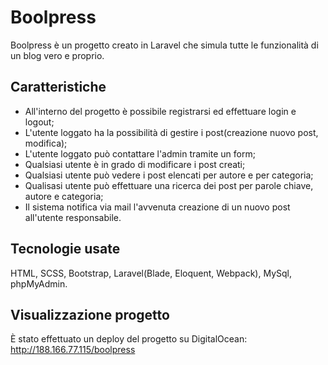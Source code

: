 
# Boolpress

Boolpress è un progetto creato in Laravel che simula tutte le funzionalità di un blog vero e proprio.

## Caratteristiche

- All'interno del progetto è possibile registrarsi ed effettuare login e logout; 
- L'utente loggato ha la possibilità di gestire i post(creazione nuovo post, modifica);
- L'utente loggato può contattare l'admin tramite un form;
- Qualsiasi utente è in grado di modificare i post creati;
- Qualsiasi utente può vedere i post elencati per autore e per categoria;
- Qualisasi utente può effettuare una ricerca dei post per parole chiave, autore e categoria;
- Il sistema notifica via mail l'avvenuta creazione di un nuovo post all'utente responsabile.

## Tecnologie usate

HTML, SCSS, Bootstrap, Laravel(Blade, Eloquent, Webpack), MySql, phpMyAdmin.

## Visualizzazione progetto

È stato effettuato un deploy del progetto su DigitalOcean: http://188.166.77.115/boolpress
